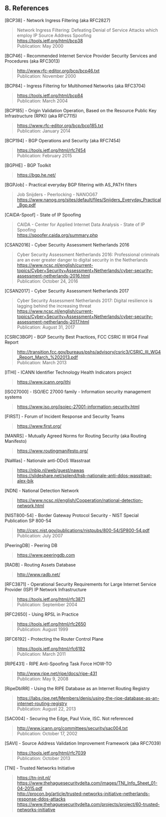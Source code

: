 ## 8. References

[BCP38] - Network Ingress Filtering (aka RFC2827)
> Network Ingress Filtering: Defeating Denial of Service Attacks which employ IP Source Address Spoofing  
> https://tools.ietf.org/html/bcp38  
> Publication: May 2000

[BCP46] - Recommended Internet Service Provider Security Services and Procedures (aka RFC3013)  
>  http://www.rfc-editor.org/bcp/bcp46.txt  
>  Publication: November 2000

[BCP84] - Ingress Filtering for Multihomed Networks (aka RFC3704)  
>  https://tools.ietf.org/html/bcp84  
>  Publication: March 2004

[BCP185] - Origin Validation Operation, Based on the Resource Public Key Infrastructure (RPKI) (aka RFC7115)
>  https://www.rfc-editor.org/bcp/bcp185.txt  
>  Publication: January 2014

[BCP194] - BGP Operations and Security (aka RFC7454)
>  https://tools.ietf.org/html/rfc7454  
>  Publication: February 2015

[BGPHE] - BGP Toolkit
>  https://bgp.he.net/

[BGPJob] - Practical everyday BGP filtering with AS_PATH filters
>  Job Snijders - Peerlocking - NANOG67  
>  https://www.nanog.org/sites/default/files/Snijders_Everyday_Practical_Bgp.pdf

[CAIDA-Spoof] - State of IP Spoofing
>  CAIDA - Center for Applied Internet Data Analysis - State of IP Spoofing  
>  https://spoofer.caida.org/summary.php

[CSAN2016] - Cyber Security Assessment Netherlands 2016
>  Cyber Security Assessment Netherlands 2016: Professional criminals are an ever greater danger to digital security in the Netherlands  
>  https://www.ncsc.nl/english/current-topics/Cyber+Security+Assessment+Netherlands/cyber-security-assessment-netherlands-2016.html  
>  Publication: October 24, 2016

[CSAN2017] - Cyber Security Assessment Netherlands 2017
>  Cyber Security Assessment Netherlands 2017: Digital resilience is lagging behind the increasing threat  
>  https://www.ncsc.nl/english/current-topics/Cyber+Security+Assessment+Netherlands/cyber-security-assessment-netherlands-2017.html  
>  Publication: August 31, 2017

[CSRIC3BGP] - BGP Security Best Practices, FCC CSRIC III WG4 Final Report
>  http://transition.fcc.gov/bureaus/pshs/advisory/csric3/CSRIC_III_WG4_Report_March_%202013.pdf  
>  Publication: March 2013

[ITHI] - ICANN Identifier Technology Health Indicators project
>  https://www.icann.org/ithi  

[ISO27000] - ISO/IEC 27000 family - Information security management systems
>  https://www.iso.org/isoiec-27001-information-security.html

[FIRST] - Forum of Incident Response and Security Teams
>  https://www.first.org/

[MANRS] - Mutually Agreed Norms for Routing Security (aka Routing Manifesto)
>  https://www.routingmanifesto.org/

[NaWas] - Nationale anti-DDoS Wasstraat
>  https://nbip.nl/web/guest/nawas  
>  https://slideshare.net/splend/hsb-nationale-anti-ddos-wasstraat-alex-bik

[NDN] - National Detection Network
>  https://www.ncsc.nl/english/Cooperation/national-detection-network.html  

[NIST800-54] - Border Gateway Protocol Security - NIST Special Publication SP 800-54
>  http://csrc.nist.gov/publications/nistpubs/800-54/SP800-54.pdf  
>  Publication: July 2007

[PeeringDB] - Peering DB
>  https://www.peeringdb.com

[RADB] - Routing Assets Database
>  http://www.radb.net/

[RFC3871] - Operational Security Requirements for Large Internet Service Provider (ISP) IP Network Infrastructure
>  https://tools.ietf.org/html/rfc3871  
>  Publication: September 2004

[RFC2650] - Using RPSL in Practice
>  https://tools.ietf.org/html/rfc2650  
>  Publication: August 1999

[RFC6192] - Protecting the Router Control Plane
>  https://tools.ietf.org/html/rfc6192  
>  Publication: March 2011

[RIPE431] - RIPE Anti-Spoofing Task Force HOW-TO
>  http://www.ripe.net/ripe/docs/ripe-431  
>  Publication: May 9, 2008

[RipeDbIRR] - Using the RIPE Database as an Internet Routing Registry
>  https://labs.ripe.net/Members/denis/using-the-ripe-database-as-an-internet-routing-registry  
>  Publication: August 22, 2013

[SAC004] - Securing the Edge, Paul Vixie, ISC. Not referenced
>  http://www.icann.org/committees/security/sac004.txt  
>  Publication: October 17, 2002

[SAVI] - Source Address Validation Improvement Framework (aka RFC7039)
>  https://tools.ietf.org/html/rfc7039  
>  Publication: October 2013

[TNI] - Trusted Networks Initiative
>  https://tn-init.nl/  
>  https://www.thehaguesecuritydelta.com/images/TNI_Info_Sheet_01-04-2015.pdf  
>  http://procon.bg/article/trusted-networks-initiative-netherlands-response-ddos-attacks  
>  https://www.thehaguesecuritydelta.com/projects/project/60-trusted-networks-initiative
